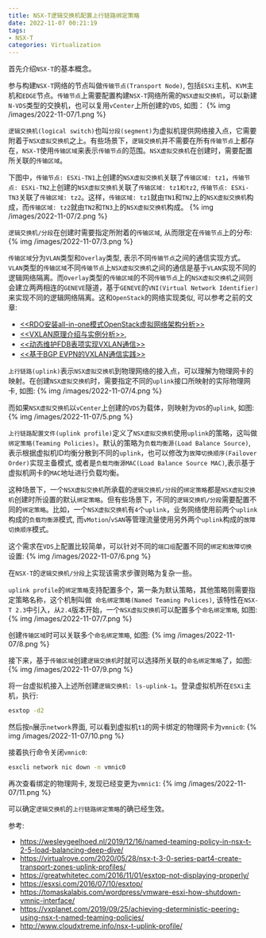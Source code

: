 ```yaml
---
title: NSX-T逻辑交换机配置上行链路绑定策略
date: 2022-11-07 00:21:19
tags:
- NSX-T
categories: Virtualization
---
```

首先介绍`NSX-T`的基本概念。

参与构建`NSX-T`网络的节点叫做`传输节点(Transport Node)`, 包括`ESXi`主机、`KVM`主机和`EDGE`节点。`传输节点`上需要配置构建`NSX-T`网络所需的`NSX虚拟交换机`，可以新建`N-VDS`类型的交换机，也可以复用`vCenter`上所创建的`VDS`, 如图：
{% img /images/2022-11-07/1.png %}

`逻辑交换机(logical switch)`也叫`分段(segment)`为虚拟机提供网络接入点，它需要附着于`NSX虚拟交换机`之上。有些场景下，`逻辑交换机`并不需要在所有`传输节点`上都存在，`NSX-T`使用`传输区域`来表示`传输节点`的范围。`NSX虚拟交换机`在创建时，需要配置所关联的`传输区域`。

<!--more-->

下图中，`传输节点: ESXi-TN1`上创建的`NSX虚拟交换机`关联了`传输区域: tz1`，`传输节点: ESXi-TN2`上创建的`NSX虚拟交换机`关联了`传输区域: tz1和tz2`, `传输节点: ESXi-TN3`关联了`传输区域: tz2`。这样，`传输区域: tz1`就由`TN1`和`TN2`上的`NSX虚拟交换机`构成，而`传输区域: tz2`就由`TN2`和`TN3`上的`NSX虚拟交换机`构成。
{% img /images/2022-11-07/2.png %}

`逻辑交换机/分段`在创建时需要指定所附着的`传输区域`, 从而限定在`传输节点`上的分布:
{% img /images/2022-11-07/3.png %}

`传输区域`分为`VLAN`类型和`Overlay`类型, 表示不同`传输节点`之间的通信实现方式。`VLAN`类型的`传输区域`不同`传输节点`上`NSX虚拟交换机`之间的通信是基于`VLAN`实现不同的逻辑网络隔离。而`Overlay`类型的`传输区域`的不同`传输节点`上的`NSX虚拟交换机`之间则会建立两两相连的`GENEVE`隧道，基于`GENEVE`的`VNI(Virtual Network Identifier)`来实现不同的逻辑网络隔离。这和`OpenStack`的网络实现类似, 可以参考之前的文章:

* [<<RDO安装all-in-one模式OpenStack虚拟网络架构分析>>](/2017/01/07/all-in-one-neutron/)
* [<<VXLAN原理介绍与实例分析>>](/2017/05/21/vxlan/),
* [<<动态维护FDB表项实现VXLAN通信>>](/2020/04/20/vxlan-fdb/)
* [<<基于BGP EVPN的VXLAN通信实践>>](/2020/04/26/vxlan-evpn/)

`上行链路(uplink)`表示`NSX虚拟交换机`到物理网络的接入点，可以理解为物理网卡的映射。在创建`NSX虚拟交换机`时，需要指定不同的`uplink`接口所映射的实际物理网卡, 如图:
{% img /images/2022-11-07/4.png %}

而如果`NSX虚拟交换机`以`vCenter`上创建的`VDS`为载体，则映射为`VDS`的`uplink`, 如图:
{% img /images/2022-11-07/5.png %}

`上行链路配置文件(uplink profile)`定义了`NSX虚拟交换机`使用`uplink`的策略，这叫做`绑定策略(Teaming Policies)`。默认的策略为`负载均衡源(Load Balance Source)`, 表示根据虚拟机ID均衡分散到不同的`uplink`，也可以修改为`故障切换顺序(Failover Order)`实现主备模式, 或者是`负载均衡源MAC(Load Balance Source MAC)`,表示基于虚拟机网卡的`MAC`地址进行负载均衡。

这种场景下，一个`NSX虚拟交换机`所承载的`逻辑交换机/分段`的`绑定策略`都是`NSX虚拟交换机`创建时所设置的默认`绑定策略`。但有些场景下，不同的`逻辑交换机/分段`需要配置不同的`绑定策略`。比如，一个`NSX虚拟交换机`有`4`个`uplink`，业务网络使用前两个`uplink`构成的`负载均衡源`模式, 而`vMotion`/`vSAN`等管理流量使用另外两个`uplink`构成的`故障切换顺序`模式。

这个需求在`VDS`上配置比较简单，可以针对不同的`端口组`配置不同的`绑定和故障切换`设置:
{% img /images/2022-11-07/6.png %}

在`NSX-T`的`逻辑交换机/分段`上实现该需求步骤则略为复杂一些。

`uplink profile`的`绑定策略`支持配置多个，第一条为默认策略，其他策略则需要指定策略名称，这个机制叫做`
命名绑定策略(Named Teaming Polices)`, 该特性在`NSX-T 2.3`中引入，从`2.4`版本开始，一个`NSX虚拟交换机`可以配置多个`命名绑定策略`, 如图:
{% img /images/2022-11-07/7.png %}

创建`传输区域`时可以关联多个`命名绑定策略`, 如图:
{% img /images/2022-11-07/8.png %}

接下来，基于`传输区域`创建`逻辑交换机`时就可以选择所关联的`命名绑定策略`了，如图:
{% img /images/2022-11-07/9.png %}


将一台虚拟机接入上述所创建`逻辑交换机: ls-uplink-1`。登录虚拟机所在`ESXi`主机，执行:
```bash
esxtop -d2
```
然后按`n`展示`network`界面, 可以看到虚拟机`t1`的网卡绑定的物理网卡为`vmnic0`:
{% img /images/2022-11-07/10.png %}

接着执行命令关闭`vmnic0`:
```bash
esxcli network nic down -n vmnic0
```
再次查看绑定的物理网卡, 发现已经变更为`vmnic1`:
{% img /images/2022-11-07/11.png %}

可以确定`逻辑交换机`的`上行链路绑定策略`的确已经生效。

参考:
* https://wesleygeelhoed.nl/2019/12/16/named-teaming-policy-in-nsx-t-2-5-load-balancing-deep-dive/
* https://virtualrove.com/2020/05/28/nsx-t-3-0-series-part4-create-transport-zones-uplink-profiles/
* https://greatwhitetec.com/2016/11/01/esxtop-not-displaying-properly/
* https://esxsi.com/2016/07/10/esxtop/
* https://tomaskalabis.com/wordpress/vmware-esxi-how-shutdown-vmnic-interface/
* https://vxplanet.com/2019/09/25/achieving-deterministic-peering-using-nsx-t-named-teaming-policies/
* http://www.cloudxtreme.info/nsx-t-uplink-profile/
